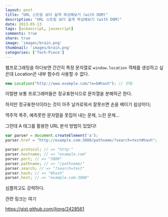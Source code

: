 ```yaml
---
layout: post
title: "URL 스트링 보다 쉽게 파싱해보기 (with DOM)"
description: "URL 스트링 보다 쉽게 파싱해보기 (with DOM)"
date: 2013-05-13
tags: [ecmascript, javascript]
comments: true
share: true
image: 'images/brain.png'
thumbnail: 'images/brain.png'
categories: ['Tech-Piece']
---
```


웹프로그래밍을 하다보면 간간히 특정 문자열로 `window.location` 객체를 생성하고 싶은데 Location은 내부 함수라 사용할 수 없다.

```javascript
new Location("http://www.example.com/?a=b#hash"); // 안됨
```

이럴땐 보통 프로그래머들은 정규표현식으로 문자열을 분해하곤 한다.

하지만 정규표현식이라는 것이 아주 날카로워서 잘못쓰면 손을 베이기 쉽상이다;

역주적 폭주, 예측못한 문자열을 못집어 내는 문제, 느린 문제...

그런데 A 태그를 활용한 URL 분석 방법이 있었다!

```javascript
var parser = document.createElement('a');
parser.href = "http://example.com:3000/pathname/?search=test#hash";

parser.protocol; // => "http:"
parser.hostname; // => "example.com"
parser.port; // => "3000"
parser.pathname; // => "/pathname/"
parser.search; // => "?search=test"
parser.hash; // => "#hash"
parser.host; // => "example.com:3000"
```

심플하고도 강력하다.

관련 링크는 여기

https://gist.github.com/jlong/2428561